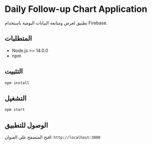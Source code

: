 # Daily Follow-up Chart Application

تطبيق لعرض ومتابعة البيانات اليومية باستخدام Firebase.

## المتطلبات
- Node.js >= 14.0.0
- npm

## التثبيت
```bash
npm install
```

## التشغيل
```bash
npm start
```

## الوصول للتطبيق
افتح المتصفح على العنوان: `http://localhost:3000` 